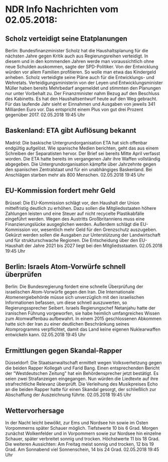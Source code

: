 # NDR Info Nachrichten vom 02.05.2018:


## Scholz verteidigt seine Etatplanungen
Berlin:   Bundesfinanzminister Scholz hat die Haushaltsplanung für die nächsten Jahre gegen Kritik auch aus Regierungsreihen verteidigt. In diesem und in den kommenden Jahren werde man voraussichtlich ohne neue Schulden auskommen,  sagte der SPD-Politiker. Von der Entwicklung würden vor allem Familien profitieren. So wolle man etwa das Kindergeld anheben. Scholz verteidigte seine Pläne auch für die Entwicklungs- und Wehretats. Verteidigungsministerin von der Leyen und Entwicklungsminister Müller haben bereits Mehrbedarf angemeldet und stimmten den Planungen nur unter Vorbehalt zu. Der Finanzminister nahm Bezug auf den Beschluss des Kabinetts. Es hat den Haushaltsentwurf heute auf den Weg gebracht. Für das laufende Jahr sieht er Einnahmen und Ausgaben von jeweils 341 Milliarden Euro vor. Das entspricht einem Plus von gut drei Prozent gegenüber 2017. 02.05.2018 19:45 Uhr 

## Baskenland: ETA gibt Auflösung bekannt
Madrid: Die baskische Untergrundorganisation ETA hat sich offenbar endgültig aufgelöst. Wie spanische Medien berichten, geht das aus einem Schreiben der Separatisten hervor. Der Brief sei bereits Mitte April verfasst worden. Die ETA hatte bereits im vergangenen Jahr ihre Waffen vollständig abgegeben. Die Untergrundorganisation kämpfte über Jahrzehnte gegen den spanischen Zentralstaat und für ein unabhängiges Baskenland. Bei Anschlägen starben mehr als 800 Menschen. 02.05.2018 19:45 Uhr 

## EU-Kommission fordert mehr Geld
Brüssel: Die EU-Kommission schlägt vor, den Haushalt der Union mittelfristig deutlich zu erhöhen. Dazu sollen die Mitgliedsstaaten höhere Zahlungen leisten und eine Steuer auf nicht recycelte Plastikabfälle eingeführt werden. Wegen des Austritts Großbritanniens muss eine Finanzierungslücke ausgeglichen werden. Außerdem schlägt die EU-Kommission vor, wesentlich mehr Geld für den Grenzschutz auszugeben. Gekürzt werden sollen die Ausgaben zur Unterstützung der Landwirtschaft und für strukturschwache Regionen. Die Entscheidung über den EU-Haushalt der Jahre 2021 bis 2027 liegt bei den Mitgliedsstaaten. 02.05.2018 19:45 Uhr 

## Berlin: Israels Atom-Vorwürfe schnell überprüfen
Berlin: Die Bundesregierung fordert eine schnelle Überprüfung der israelischen Atom-Vorwürfe gegen den Iran. Die Internationale Atomenergiebehörde müsse sich unverzüglich mit den israelischen Informationen befassen, um diese schnell auszuwerten, so Regierungssprecher Seibert. Israels Regierungschef Netanjahu hatte der iranischen Führung vorgeworfen, sie habe heimlich umfangreiches Wissen zum Atomwaffenbau aufbewahrt. In einem 2015 geschlossenen Abkommen hatte sich der Iran zu einer deutlichen Beschränkung seines Atomprogramms verpflichtet, damit das Land keine eigenen Nuklearwaffen entwickeln kann. 02.05.2018 19:45 Uhr 

## Ermittlungen gegen Skandal-Rapper
Düsseldorf: Die Staatsanwaltschaft ermittelt wegen Volksverhetzung gegen die beiden Rapper Kollegah und Farid Bang. Einen entsprechenden Bericht der "Westdeutschen Zeitung" hat ein Behördensprecher jetzt bestätigt. Es seien zwei Strafanzeigen eingegangen. Nun würden die Liedtexte auf ihre strafrechtliche Relevanz überprüft. Die Verleihung des Musikpreises Echo an die beiden Rapper hatte für einen Skandal gesorgt, der schließlich zur Abschaffung der Auszeichnung führte. 02.05.2018 19:45 Uhr 

## Wettervorhersage
In der Nacht leicht bewölkt, zur Ems und Nordsee hin sowie im Osten Vorpommerns später Schauer möglich. Tiefstwerte 10 bis 6 Grad. Morgen zunächst Wolkenfelder und in Vorpommern sowie zur Nordsee hin einzelne Schauer, später verbreitet sonnig und trocken. Höchstwerte 11 bis 18 Grad. Die weiteren Aussichten: Am Freitag meist sonnig und trocken, 12 bis 19 Grad. Am Sonnabend viel Sonnenschein, 14 bis 24 Grad. 02.05.2018 19:45 Uhr 

